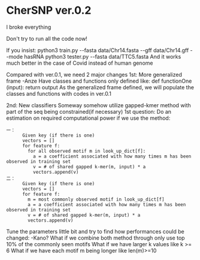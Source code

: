 # CherSNP ver.0.2
I broke everything

  Don't try to run all the code now!
  
If you insist:
  python3 train.py --fasta data/Chr14.fasta --gff data/Chr14.gff --mode hasRNA
  python3 tester.py --fasta data/TTC5.fasta
  And it works much better in the case of Covid instead of human genome

Compared with ver.0.1, we need 2 major changes
1st: More generalized frame -Anze
  Have classes and functions only defined like:
    def functionOne (input):
      return output
  As the generalized frame defined, we will populate the classes and functions with codes in ver.0.1
  
2nd: New classifiers
  Someway somehow utilize gapped-kmer method with part of the seq being constrained(if necessary)
  1st question: Do an estimation on required computational power if we use the method:

    一： 
          Given key (if there is one)
          vectors = []
          for feature f:
            for all observed motif m in look_up_dict[f]:
              a = a coefficient associated with how many times m has been observed in training set
              v = # of shared gapped k-mer(m, input) * a 
              vectors.append(v)
    二：
          Given key (if there is one)
          vectors = []
          for feature f:
            m = most commonly observed motif in look_up_dict[f]
            a = a coefficient associated with how many times m has been observed in training set
            v = # of shared gapped k-mer(m, input) * a 
            vectors.append(v)
  
  Tune the parameters little bit and try to find how performances could be changed: -Kano?
    What if we combine both method through only use top 10% of the commonly seen motifs
    What if we have larger k values like k >= 6
    What if we have each motif m being longer like len(m)>=10
